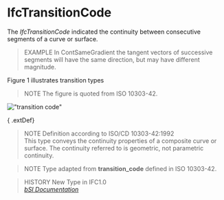 IfcTransitionCode
=================
The _IfcTransitionCode_ indicated the continuity between consecutive segments
of a curve or surface.  
  
> EXAMPLE  In ContSameGradient the tangent vectors of successive segments will
> have the same direction, but may have different magnitude.  
  
Figure 1 illustrates transition types  
  
> NOTE  The figure is quoted from ISO 10303-42.  
  
!["transition code"](../figures/ifctransitioncode.gif "Figure 1 -- Transition
code")  
  
{ .extDef}  
> NOTE  Definition according to ISO/CD 10303-42:1992  
> This type conveys the continuity properties of a composite curve or surface.
> The continuity referred to is geometric, not parametric continuity.  
  
> NOTE  Type adapted from **transition_code** defined in ISO 10303-42.  
  
> HISTORY  New Type in IFC1.0  
[ _bSI
Documentation_](https://standards.buildingsmart.org/IFC/DEV/IFC4_2/FINAL/HTML/schema/ifcgeometryresource/lexical/ifctransitioncode.htm)


